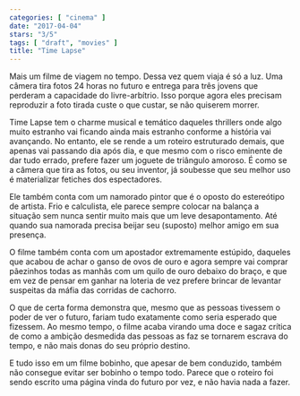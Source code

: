```yaml
---
categories: [ "cinema" ]
date: "2017-04-04"
stars: "3/5"
tags: [ "draft", "movies" ]
title: "Time Lapse"
---
```

Mais um filme de viagem no tempo. Dessa vez quem viaja é só a luz. Uma
câmera tira fotos 24 horas no futuro e entrega para três jovens que
perderam a capacidade do livre-arbítrio. Isso porque agora eles precisam
reproduzir a foto tirada custe o que custar, se não quiserem morrer.

Time Lapse tem o charme musical e temático daqueles thrillers onde algo
muito estranho vai ficando ainda mais estranho conforme a história vai
avançando. No entanto, ele se rende a um roteiro estruturado demais,
que apenas vai passando dia após dia, e que mesmo com o risco eminente
de dar tudo errado, prefere fazer um joguete de triângulo amoroso. É
como se a câmera que tira as fotos, ou seu inventor, já soubesse que
seu melhor uso é materializar fetiches dos espectadores.

Ele também conta com um namorado pintor que é o oposto do estereótipo
de artista. Frio e calculista, ele parece sempre colocar na balança a
situação sem nunca sentir muito mais que um leve desapontamento. Até
quando sua namorada precisa beijar seu (suposto) melhor amigo em sua
presença.

O filme também conta com um apostador extremamente estúpido, daqueles
que acabou de achar o ganso de ovos de ouro e agora sempre vai comprar
pãezinhos todas as manhãs com um quilo de ouro debaixo do braço,
e que em vez de pensar em ganhar na loteria de vez prefere brincar de
levantar suspeitas da máfia das corridas de cachorro.

O que de certa forma demonstra que, mesmo que as pessoas tivessem o
poder de ver o futuro, fariam tudo exatamente como seria esperado que
fizessem. Ao mesmo tempo, o filme acaba virando uma doce e sagaz crítica
de como a ambição desmedida das pessoas as faz se tornarem escrava do
tempo, e não mais donas do seu próprio destino.

E tudo isso em um filme bobinho, que apesar de bem conduzido, também não
consegue evitar ser bobinho o tempo todo. Parece que o roteiro foi sendo
escrito uma página vinda do futuro por vez, e não havia nada a fazer.
